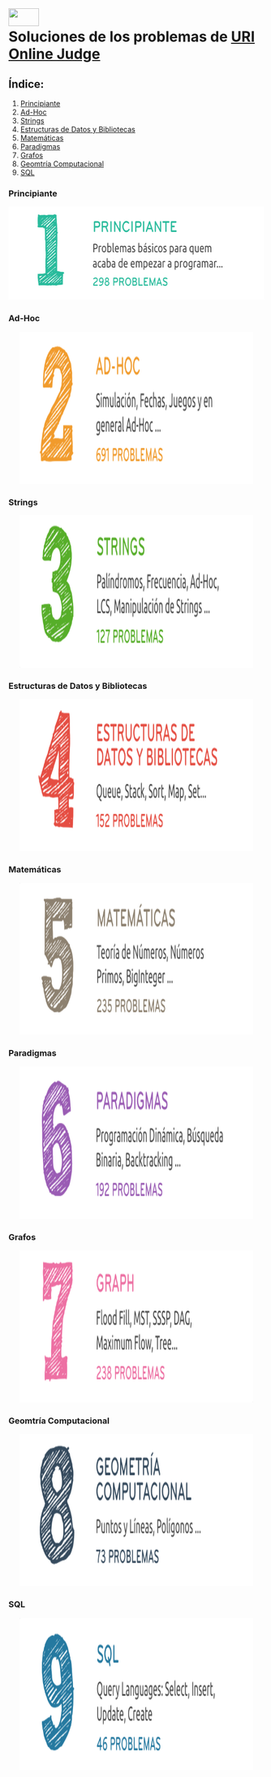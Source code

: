 <img align="left" width="60" height="35" src="https://dka575ofm4ao0.cloudfront.net/pages-transactional_logos/retina/9144/Rl1qxNZhT5u7Bii1tesO">

# Soluciones de los problemas de [URI Online Judge](urionlinejudge.com.br)


## Índice:
1. [Principiante](#principiante)
2. [Ad-Hoc](#ad-hoc)
3. [Strings](#strings)
4. [Estructuras de Datos y Bibliotecas](#estructuras-de-datos-y-bibliotecas)
5. [Matemáticas](#matem-ticas)
6. [Paradigmas](#paradigmas)
7. [Grafos](#grafos)
8. [Geomtría Computacional](#geomtr-a-computacional)
9. [SQL](#sql)

### Principiante
<p align="center">
  <img width="690" height="184" src="/misc/uri_principiante.png">
</p>

### Ad-Hoc
<p align="center">
  <img width="460" height="300" src="/misc/uri_adhoc.png">
</p>

### Strings
<p align="center">
  <img width="460" height="300" src="/misc/uri_strings.png">
</p>

### Estructuras de Datos y Bibliotecas
<p align="center">
  <img width="460" height="300" src="/misc/uri_eddbibliotecas.png">
</p>

### Matemáticas
<p align="center">
  <img width="460" height="300" src="/misc/uri_matematicas.png">
</p>

### Paradigmas
<p align="center">
  <img width="460" height="300" src="/misc/uri_paradigmas.png">
</p>

### Grafos
<p align="center">
  <img width="460" height="300" src="/misc/uri_grafos.png">
</p>

### Geomtría Computacional
<p align="center">
  <img width="460" height="300" src="/misc/uri_geometria.png">
</p>

### SQL
<p align="center">
  <img width="460" height="300" src="/misc/uri_sql.png">
</p>
